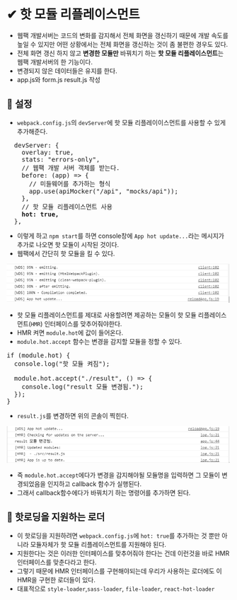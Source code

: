 # ✔ 핫 모듈 리플레이스먼트
- 웹팩 개발서버는 코드의 변화를 감지해서 전체 화면을 갱신하기 때문에 개발 속도를 높일 수 있지만 어떤 상황에서는 전체 화면을 갱신하는 것이 좀 불편한 경우도 있다.
- 전체 화면 갱신 하지 않고 **변경한 모듈만** 바꿔치기 하는 **핫 모듈 리플레이스먼트**는 웹팩 개발서버의 한 기능이다.
- 변경되지 않은 데이터들은 유지를 한다.
- app.js와 form.js result.js 작성

## 🌈 설정
- `webpack.config.js`의 `devServer`에 핫 모듈 리플레이이스먼트를 사용할 수 있게 추가해준다.
<pre>
  devServer: {
    overlay: true,
    stats: "errors-only",
    // 웹팩 개발 서버 객체를 받는다.
    before: (app) => {
      // 미들웨어를 추가하는 형식
      app.use(apiMocker("/api", "mocks/api"));
    },
    // 핫 모듈 리플레이스먼트 사용
    <b>hot: true,</b>
  },
</pre>
- 이렇게 하고 `npm start`를 하면 console창에 `App hot update...`라는 메시지가 추가로 나오면 핫 모듈이 시작된 것이다.
- 웹팩에서 간단히 핫 모듈을 킬 수 있다.

![ung](./img/25.PNG)

- 핫 모듈 리플레이스먼트를 제대로 사용할려면 제공하는 모듈이 핫 모듈 리플레이스먼트(`HMR`) 인터페이스를 맞추어줘야한다.
- HMR 켜면 `module.hot`에 값이 들어온다.
- `module.hot.accept` 함수는 변경을 감지할 모듈을 정할 수 있다.
<pre>
if (module.hot) {
  console.log("핫 모듈 켜짐");

  module.hot.accept("./result", () => {
    console.log("result 모듈 변경됨.");
  });
}
</pre>
- `result.js`를 변경하면 위의 콘솔이 찍힌다.

![ㅂㅂ](./img/26.PNG)

- 즉 `module.hot.accept`에다가 변경을 감지해야될 모듈명을 입력하면 그 모듈이 변경되었음을 인지하고 callback 함수가 실행된다.
- 그래서 callback함수에다가 바꿔치기 하는 명령어를 추가하면 된다.

## 🌈 핫로딩을 지원하는 로더
- 이 핫로딩을 지원하려면 `webpack.config.js`에 `hot: true`를 추가하는 것 뿐만 아니라 모듈자체가 핫 모듈 리플레이스먼트를 지원해야 된다.
- 지원한다는 것은 이러한 인터페이스를 맞추어줘야 한다는 건데 이런것을 바로 HMR 인터페이스를 맞춘다라고 한다.
- 그렇기 때문에 HMR 인터페이스를 구현해야되는데 우리가 사용하는 로더에도 이 HMR을 구현한 로더들이 있다.
- 대표적으로 `style-loader`,`sass-loader`, `file-loader`, `react-hot-loader`
